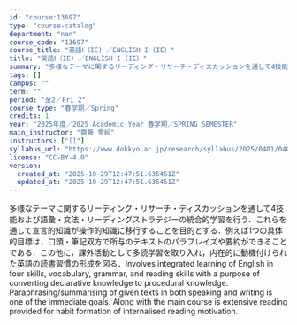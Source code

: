 ```yaml
---
id: "course:13697"
type: "course-catalog"
department: "nan"
course_code: "13697"
course_title: "英語Ⅰ（IE) ／ENGLISH I (IE）"
title: "英語Ⅰ（IE) ／ENGLISH I (IE）"
summary: "多様なテーマに関するリーディング・リサーチ・ディスカッションを通して4技能および語彙・文法・リーディングストラテジーの統合的学習を行う．これらを通して宣言的知識が操作的知識に移行することを目的とする．例えば1つの具体的目標は，口頭・筆記双方…"
tags: []
campus: ""
term: ""
period: "金2／Fri 2"
course_type: "春学期／Spring"
credits: 1
year: "2025年度／2025 Academic Year 春学期／SPRING SEMESTER"
main_instructor: "齋藤 雪絵"
instructors: ["[]"]
syllabus_url: "https://www.dokkyo.ac.jp/research/syllabus/2025/0401/0401_13697_ja_JP.html"
license: "CC-BY-4.0"
version:
  created_at: "2025-10-29T12:47:51.635451Z"
  updated_at: "2025-10-29T12:47:51.635451Z"
---
```

多様なテーマに関するリーディング・リサーチ・ディスカッションを通して4技能および語彙・文法・リーディングストラテジーの統合的学習を行う．これらを通して宣言的知識が操作的知識に移行することを目的とする．例えば1つの具体的目標は，口頭・筆記双方で所与のテキストのパラフレイズや要約ができることである．この他に，課外活動として多読学習を取り入れ，内在的に動機付けられた英語の読書習慣の形成を図る．Involves integrated learning of English in four skills, vocabulary, grammar, and reading skills with a purpose of converting declarative knowledge to procedural knowledge. Paraphrasing/summarising of given texts in both speaking and writing is one of the immediate goals. Along with the main course is extensive reading provided for habit formation of internalised reading motivation.
